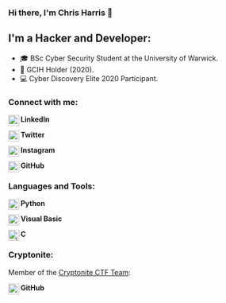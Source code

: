 
### Hi there, I'm Chris Harris 👋

## I'm a Hacker and Developer:
- 🎓 BSc Cyber Security Student at the University of Warwick.
- 📜 GCIH Holder (2020).
- 💻 Cyber Discovery Elite 2020 Participant.


### Connect with me:

**LinkedIn**
[<img align="left" alt="christopher harris | LinkedIn" width="22px" src="https://cdn.jsdelivr.net/npm/simple-icons@3.11.0/icons/linkedin.svg" />][linkedin]
<br />

**Twitter**
[<img align="left" alt="christopher harris | LinkedIn" width="22px" src="https://cdn.jsdelivr.net/npm/simple-icons@3.11.0/icons/twitter.svg" />][twitter]
<br />

**Instagram**
[<img align="left" alt="cjharris2332 | Instagram" width="22px" src="https://cdn.jsdelivr.net/npm/simple-icons@3.11.0/icons/instagram.svg" />][instagram]
<br />

**GitHub**
[<img align="left" alt="cjharris18 | GitHub" width="22px" src="https://cdn.jsdelivr.net/npm/simple-icons@3.11.0/icons/github.svg" />][github]
<br />

### Languages and Tools:

**Python**
<img align="left" alt="python | Python" width="22px" src="https://cdn.jsdelivr.net/npm/simple-icons@3.11.0/icons/python.svg" />
<br />

**Visual Basic**
<img align="left" alt="python | Python" width="22px" src="https://cdn.jsdelivr.net/npm/simple-icons@3.11.0/icons/visualstudio.svg" />
<br />

**C**
<img align="left" alt="c | c" width="22px" src="https://cdn.jsdelivr.net/npm/simple-icons@3.11.0/icons/c.svg" />
<br />

### Cryptonite:
Member of the [Cryptonite CTF Team](https://ctftime.org/team/121904 "CTFTime"):

**GitHub**
[<img align="left" alt="cryptonite | GitHub" width="22px" src="https://cdn.jsdelivr.net/npm/simple-icons@3.11.0/icons/github.svg" />][cryptonite_git]


[twitter]: https://www.twitter.com/cjharris2332 "Twitter"
[linkedIn]: https://www.linkedin.com/in/christopher-harris-8921701b5/ "LinkedIn"
[instagram]: https://www.instagram.com/cjharris.ch "Instagram"
[github]: https://www.github.com/cjharris18 "GitHub"
[cryptonite_git]: https://github.com/crypt0n1te
